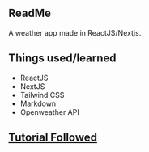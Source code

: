 ## ReadMe
A weather app made in ReactJS/Nextjs.

## Things used/learned
- ReactJS
- NextJS
- Tailwind CSS
- Markdown
- Openweather API

## [Tutorial Followed](https://www.youtube.com/watch?v=KkC_wYM_Co4)